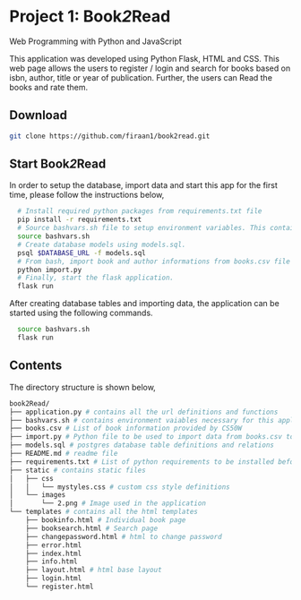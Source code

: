# Project 1: **Book*2*Read**

Web Programming with Python and JavaScript

This application was developed using Python Flask, HTML and CSS.
This web page allows the users to register / login and search for books based on isbn, author, title or year of publication. Further, the users can Read the books and rate them.

## Download
``` bash
git clone https://github.com/firaan1/book2read.git
```
## Start **Book*2*Read**
In order to setup the database, import data and start this app for the first time, please follow the instructions below,
  ``` bash
    # Install required python packages from requirements.txt file
    pip install -r requirements.txt
    # Source bashvars.sh file to setup environment variables. This contains FLASK_APP, DATABASE_URL and bookread key variables.
    source bashvars.sh
    # Create database models using models.sql.
    psql $DATABASE_URL -f models.sql
    # From bash, import book and author informations from books.csv file into the database.
    python import.py
    # Finally, start the flask application.
    flask run
  ```
After creating database tables and importing data, the application can be started using the following commands.
  ``` bash
    source bashvars.sh
    flask run
  ```
## Contents
The directory structure is shown below,
``` bash
book2Read/
├── application.py # contains all the url definitions and functions
├── bashvars.sh # contains environment vaiables necessary for this application to run
├── books.csv # List of book information provided by CS50W
├── import.py # Python file to be used to import data from books.csv to postgres database
├── models.sql # postgres database table definitions and relations
├── README.md # readme file
├── requirements.txt # List of python requirements to be installed before running this application
├── static # contains static files
│   ├── css
│   │   └── mystyles.css # custom css style definitions
│   └── images
│       └── 2.png # Image used in the application
└── templates # contains all the html templates
    ├── bookinfo.html # Individual book page
    ├── booksearch.html # Search page
    ├── changepassword.html # html to change password
    ├── error.html
    ├── index.html
    ├── info.html
    ├── layout.html # html base layout
    ├── login.html
    └── register.html
```
